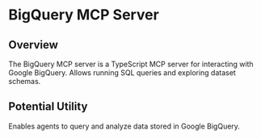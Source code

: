 # BigQuery MCP Server

## Overview
The BigQuery MCP server is a TypeScript MCP server for interacting with Google BigQuery. Allows running SQL queries and exploring dataset schemas.

## Potential Utility
Enables agents to query and analyze data stored in Google BigQuery.
